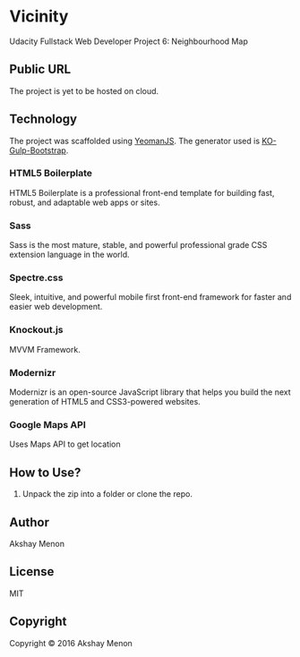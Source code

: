 # Vicinity
Udacity Fullstack Web Developer Project 6: Neighbourhood Map

## Public URL
The project is yet to be hosted on cloud.

## Technology

The project was scaffolded using [YeomanJS](http://yeoman.io).
The generator used is [KO-Gulp-Bootstrap](https://github.com/jtemplet/generator-knockout-gulp-bootstrap).

### HTML5 Boilerplate
HTML5 Boilerplate is a professional front-end template for building fast, robust, and adaptable web apps or sites.

### Sass
Sass is the most mature, stable, and powerful professional grade CSS extension language in the world.

### Spectre.css
Sleek, intuitive, and powerful mobile first front-end framework for faster and easier web development.

### Knockout.js
MVVM Framework.

### Modernizr
Modernizr is an open-source JavaScript library that helps you build the next generation of HTML5 and CSS3-powered websites.

### Google Maps API
Uses Maps API to get location

## How to Use?
1. Unpack the zip into a folder or clone the repo.

## Author
Akshay Menon

## License
MIT

## Copyright
Copyright &copy; 2016 Akshay Menon
